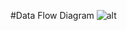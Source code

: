 #Data Flow Diagram
![alt](https://cloud.githubusercontent.com/assets/17298617/14773444/c0d73cce-0a6f-11e6-9922-2248591c7800.png)
